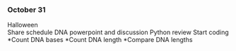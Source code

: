 ### October 31
Halloween <br />
Share schedule
DNA powerpoint and discussion
Python review
Start coding
*Count DNA bases
*Count DNA length
*Compare DNA lengths
